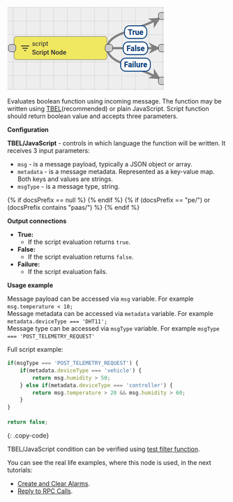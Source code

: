 ![image](/images/user-guide/rule-engine-2-0/nodes/filter-nodes/script-node.png)

Evaluates boolean function using incoming message. The function may be written using [TBEL](/docs/{{docsPrefix}}user-guide/tbel/)(recommended) or plain JavaScript. 
Script function should return boolean value and accepts three parameters.

**Configuration**

**TBEL/JavaScript** - controls in which language the function will be written. It receives 3 input parameters:
  * <code>msg</code> - is a message payload, typically a JSON object or array.
  * <code>metadata</code> - is a message metadata. Represented as a key-value map. Both keys and values are strings.
  * <code>msgType</code> - is a message type, string.

{% if docsPrefix == null %}
<object width="70%" data="/images/user-guide/rule-engine-2-0/nodes/filter-nodes/script-filter-node-configuration-2-ce.png"></object>
{% endif %}
{% if (docsPrefix == "pe/") or (docsPrefix contains "paas/") %}
<object width="70%" data="/images/user-guide/rule-engine-2-0/nodes/filter-nodes/script-filter-node-configuration-2-pe.png"></object>
{% endif %}

**Output connections**
* **True:**
  * If the script evaluation returns <code>true</code>.
* **False:**
  * If the script evaluation returns <code>false</code>.
* **Failure:**
  * If the script evaluation fails.

**Usage example**
 
Message payload can be accessed via <code>msg</code> variable. For example <code>msg.temperature < 10;</code><br> 
Message metadata can be accessed via <code>metadata</code> variable. For example <code>metadata.deviceType === 'DHT11';</code><br> 
Message type can be accessed via <code>msgType</code> variable. For example <code>msgType === 'POST_TELEMETRY_REQUEST'</code><br> 

Full script example:

```javascript
if(msgType === 'POST_TELEMETRY_REQUEST') {
    if(metadata.deviceType === 'vehicle') {
        return msg.humidity > 50;
    } else if(metadata.deviceType === 'controller') {
        return msg.temperature > 20 && msg.humidity > 60;
    }
}

return false;
```
{: .copy-code}

TBEL/JavaScript condition can be verified using [test filter function](/docs/{{docsPrefix}}user-guide/rule-engine-2-0/overview/#test-script-functions).

You can see the real life examples, where this node is used, in the next tutorials:

* [Create and Clear Alarms](/docs/user-guide/rule-engine-2-0/tutorials/create-clear-alarms/).
* [Reply to RPC Calls](/docs/user-guide/rule-engine-2-0/tutorials/rpc-reply-tutorial/#add-filter-script-node).
